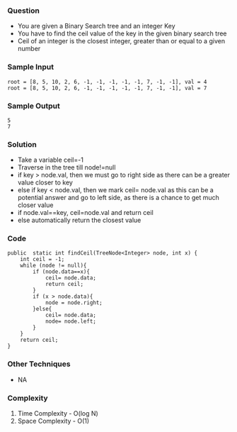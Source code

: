 ### Question
- You are given a Binary Search tree and an integer Key
- You have to find the ceil value of the key in the given binary search tree
- Ceil of an integer is the closest integer, greater than or equal to a given number

### Sample Input
    root = [8, 5, 10, 2, 6, -1, -1, -1, -1, -1, 7, -1, -1], val = 4
    root = [8, 5, 10, 2, 6, -1, -1, -1, -1, -1, 7, -1, -1], val = 7

### Sample Output
    5
    7

### Solution
- Take a variable ceil=-1
- Traverse in the tree till node!=null
- if key > node.val, then we must go to right side as there can be a greater value closer to key
- else if key < node.val, then we mark ceil= node.val as this can be a potential answer and go to left side, as there is a chance to get much closer value
- if node.val==key, ceil=node.val and return ceil
- else automatically return the closest value

### Code
    public  static int findCeil(TreeNode<Integer> node, int x) {
        int ceil = -1;
        while (node != null){
            if (node.data==x){
                ceil= node.data;
                return ceil;
            }
            if (x > node.data){
                node = node.right;
            }else{
                ceil= node.data;
                node= node.left;
            }
        }
        return ceil;
    }

### Other Techniques
- NA

### Complexity
1. Time Complexity - O(log N)
2. Space Complexity - O(1)